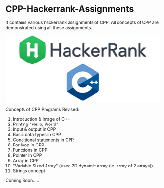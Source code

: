 # CPP-Hackerrank-Assignments
It contains various hackerrank assignments of CPP. 
All concepts of CPP are demonstrated using all these assignments.

![GitHub Logo](https://github.com/shubhamrajput0369/CPP-Hackerrank-Assignments/blob/main/C%2B%2B.jpg)

Concepts of CPP Programs Revised:
1) Introduction & Image of C++  
2) Printing "Hello, World"
3) Input & output in CPP
4) Basic data types in CPP
5) Conditional statements in CPP
6) For loop in CPP
7) Functions in CPP
8) Pointer in CPP
9) Array in CPP
10) "Variable Sized Array" (used 2D dynamic array (ie. array of 2 arrays))
11) Strings concept

   Coming Soon.....
